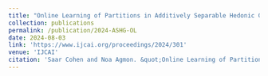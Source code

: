 ```yaml
---
title: "Online Learning of Partitions in Additively Separable Hedonic Games"
collection: publications
permalink: /publication/2024-ASHG-OL
date: 2024-08-03
link: 'https://www.ijcai.org/proceedings/2024/301'
venue: 'IJCAI'
citation: 'Saar Cohen and Noa Agmon. &quot;Online Learning of Partitions in Additively Separable Hedonic Games.&quot; <i>In IJCAI 2024: Proceedings of the 33rd International Joint Conference on Artificial Intelligence</i>, 2024.'
---
```

